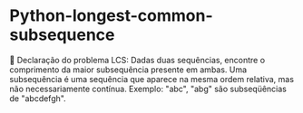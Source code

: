# Python-longest-common-subsequence
:clap: Declaração do problema LCS: Dadas duas sequências, encontre o comprimento da maior subsequência presente em ambas. Uma subsequência é uma sequência que aparece na mesma ordem relativa, mas não necessariamente contínua. Exemplo: "abc", "abg" são subseqüências de "abcdefgh".
